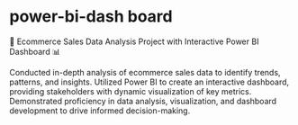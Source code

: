 # power-bi-dash board
🛒 Ecommerce Sales Data Analysis Project with Interactive Power BI Dashboard 📊

Conducted in-depth analysis of ecommerce sales data to identify trends, patterns, and insights.
Utilized Power BI to create an interactive dashboard, providing stakeholders with dynamic visualization of key metrics.
Demonstrated proficiency in data analysis, visualization, and dashboard development to drive informed decision-making.
